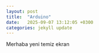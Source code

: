 ```yaml
---
layout: post
title:  "Arduino"
date:   2025-09-07 13:12:05 +0300
categories: jekyll update
---
```

Merhaba yeni temiz ekran

[jekyll-docs]: https://jekyllrb.com/docs/home
[jekyll-gh]:   https://github.com/jekyll/jekyll
[jekyll-talk]: https://talk.jekyllrb.com/

